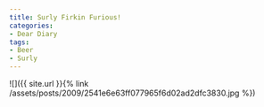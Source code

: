 ```yaml
---
title: Surly Firkin Furious!
categories:
- Dear Diary
tags:
- Beer
- Surly
---
```


![]({{ site.url }}{% link /assets/posts/2009/2541e6e63ff077965f6d02ad2dfc3830.jpg %})
